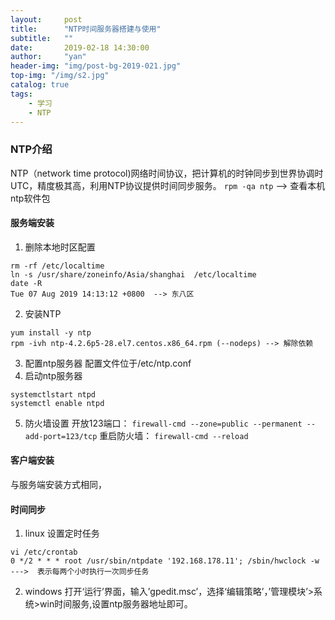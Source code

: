 ```yaml
---
layout:     post
title:      "NTP时间服务器搭建与使用"
subtitle:   ""
date:       2019-02-18 14:30:00
author:     "yan"
header-img: "img/post-bg-2019-021.jpg"
top-img: "/img/s2.jpg"
catalog: true
tags:
    - 学习
    - NTP
---
```

### NTP介绍
NTP（network time protocol)网络时间协议，把计算机的时钟同步到世界协调时UTC，精度极其高，利用NTP协议提供时间同步服务。
`rpm -qa ntp` -->  查看本机ntp软件包
#### 服务端安装
1. 删除本地时区配置
```
rm -rf /etc/localtime
ln -s /usr/share/zoneinfo/Asia/shanghai  /etc/localtime
date -R
Tue 07 Aug 2019 14:13:12 +0800  --> 东八区
```
2. 安装NTP
```
yum install -y ntp
rpm -ivh ntp-4.2.6p5-28.el7.centos.x86_64.rpm (--nodeps) --> 解除依赖
```
3. 配置ntp服务器
配置文件位于/etc/ntp.conf
4. 启动ntp服务器
```
systemctlstart ntpd
systemctl enable ntpd
```
5. 防火墙设置
开放123端口：
`firewall-cmd --zone=public --permanent --add-port=123/tcp`
重启防火墙：
`firewall-cmd --reload`
#### 客户端安装
与服务端安装方式相同，
#### 时间同步
1. linux
设置定时任务
```
vi /etc/crontab
0 */2 * * * root /usr/sbin/ntpdate '192.168.178.11'; /sbin/hwclock -w    --->  表示每两个小时执行一次同步任务
```
2. windows
打开‘运行’界面，输入’gpedit.msc’，选择‘编辑策略’，’管理模块’>系统>win时间服务,设置ntp服务器地址即可。

